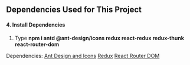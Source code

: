 ## Dependencies Used for This Project

#### 4. Install Dependencies

1. Type **npm i antd @ant-design/icons redux react-redux redux-thunk react-router-dom**

Dependencies:
[Ant Design and Icons](https://ant.design/components)
[Redux](https://redux.js.org/)
[React Router DOM](https://reactrouter.com/web/guides/quick-start)
